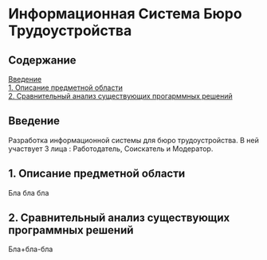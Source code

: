 # Информационная Система Бюро Трудоустройства
## Содержание  
[Введение](#introduction)  
[1. Описание предметной области](#domainDescription)  
[2. Сравнительный анализ существующих прогарммных решений](#existingSoftware)  

<a name="introduction"/>

## Введение
Разработка информационной системы для бюро трудоустройства. В ней участвует 3 лица : Работодатель, Соискатель и Модератор.
<a name="domainDescription"/>

## 1. Описание предметной области
Бла бла бла
<a name="existingSoftware"/>

## 2. Сравнительный анализ существующих программных решений
Бла+бла-бла
